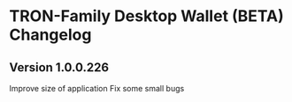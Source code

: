 # TRON-Family Desktop Wallet (BETA) Changelog

## Version 1.0.0.226
Improve size of application
Fix some small bugs
